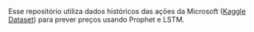 Esse repositório utiliza dados históricos das ações da Microsoft ([Kaggle Dataset](https://www.kaggle.com/datasets/vijayvvenkitesh/microsoft-stock-time-series-analysis)) para prever preços usando Prophet e LSTM.